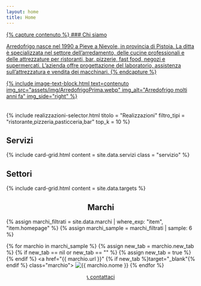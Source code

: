 ```yaml
---
layout: home
title: Home
---
```


<main style="padding-bottom: 20px;">
<a href="{{ '/chi-siamo' | relative_url }}" class="link-no-decoration">
{% capture contenuto %}
### Chi siamo

Arredofrigo nasce nel 1990 a Pieve a Nievole, in provincia di Pistoia. La ditta è specializzata nel settore dell’arredamento, delle cucine professionali e delle attrezzature per ristoranti, bar, pizzerie, fast food, negozi e supermercati. L’azienda offre progettazione del laboratorio, assistenza sull’attrezzatura e vendita dei macchinari.
{% endcapture %}

{% include image-text-block.html 
   text=contenuto 
   img_src="assets/img/ArredofrigoPrima.webp" 
   img_alt="Arredofrigo molti anni fa"
   img_side="right"
%}
</a>
</main>

<section class="banner-section section-blue">
<main>
{% include realizzazioni-selector.html
    titolo = "Realizzazioni"
    filtro_tipi = "ristorante,pizzeria,pasticceria,bar"
    top_k = 10
 %}
 </main>
 </section>


<section class="banner-section section-gray">
  <h2>Servizi</h2>

  {% include card-grid.html
  content = site.data.servizi
  class = "servizio"
  %}

</section>

<section class="banner-section section-red">
  <h2>Settori</h2>
  {% include card-grid.html
  content = site.data.targets
  %}
</section>



<h2 style="text-align:center;">Marchi</h2>
<div class="grid-marchi">

{% assign marchi_filtrati = site.data.marchi | where_exp: "item", "item.homepage" %}
{% assign marchi_sample = marchi_filtrati | sample: 6 %}

{% for marchio in marchi_sample %}
  {% assign new_tab = marchio.new_tab %}
  {% if new_tab == nil or new_tab == "" %}
    {% assign new_tab = true %}
  {% endif %}
  <a href="{{ marchio.url }}" {% if new_tab %}target="_blank"{% endif %} class="marchio">
    <img src="/assets/img/loghi-fornitori/{{ marchio.logo }}" alt="{{ marchio.nome }}">
  </a>
{% endfor %}
</div>

<section class="banner-section section-gray">
  <div style="text-align: center;">
    <a href="contatti" class="btn-primary">
      📞 contattaci
    </a>
  </div>
</section>
